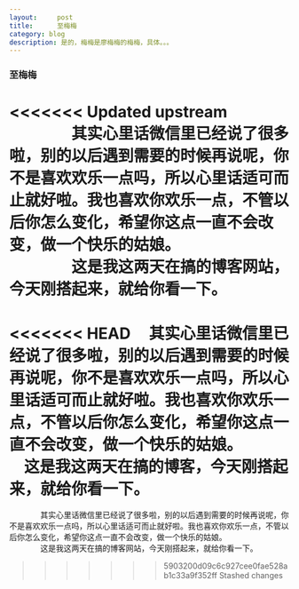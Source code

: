 ```yaml
---
layout:     post
title:      至梅梅
category: blog
description: 是的，梅梅是廖梅梅的梅梅，具体。。。
---
```


### 至梅梅
<<<<<<< Updated upstream
&emsp;&emsp;&emsp;&emsp;其实心里话微信里已经说了很多啦，别的以后遇到需要的时候再说呢，你不是喜欢欢乐一点吗，所以心里话适可而止就好啦。我也喜欢你欢乐一点，不管以后你怎么变化，希望你这点一直不会改变，做一个快乐的姑娘。  
&emsp;&emsp;&emsp;&emsp;这是我这两天在搞的博客网站，今天刚搭起来，就给你看一下。
=======
<<<<<<< HEAD
&nbsp;&nbsp;&nbsp;&nbsp;其实心里话微信里已经说了很多啦，别的以后遇到需要的时候再说呢，你不是喜欢欢乐一点吗，所以心里话适可而止就好啦。我也喜欢你欢乐一点，不管以后你怎么变化，希望你这点一直不会改变，做一个快乐的姑娘。  
&nbsp;&nbsp;&nbsp;&nbsp;这是我这两天在搞的博客，今天刚搭起来，就给你看一下。
=======
&emsp;&emsp;&emsp;&emsp;其实心里话微信里已经说了很多啦，别的以后遇到需要的时候再说呢，你不是喜欢欢乐一点吗，所以心里话适可而止就好啦。我也喜欢你欢乐一点，不管以后你怎么变化，希望你这点一直不会改变，做一个快乐的姑娘。  
&emsp;&emsp;&emsp;&emsp;这是我这两天在搞的博客网站，今天刚搭起来，就给你看一下。
>>>>>>> 5903200d09c6c927cee0fae528ab1c33a9f352ff
>>>>>>> Stashed changes
